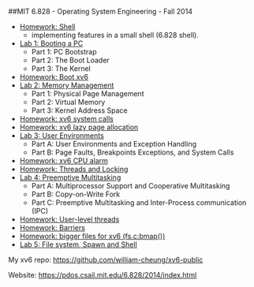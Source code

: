 ##MIT 6.828 - Operating System Engineering - Fall 2014

* [Homework: Shell](https://github.com/william-cheung/mit-6.828-2014/tree/lab1/homework/hw2-shell)
  - implementing features in a small shell (6.828 shell).
* [Lab 1: Booting a PC](https://github.com/william-cheung/mit-6.828-2014/tree/lab1)
  - Part 1: PC Bootstrap
  - Part 2: The Boot Loader
  - Part 3: The Kernel
* [Homework: Boot xv6](https://github.com/william-cheung/mit-6.828-2014/blob/lab1/homework/hw1-boot-xv6.txt)
* [Lab 2: Memory Management](https://github.com/william-cheung/mit-6.828-2014/tree/lab2)
  - Part 1: Physical Page Management
  - Part 2: Virtual Memory
  - Part 3: Kernel Address Space
* [Homework: xv6 system calls](https://github.com/william-cheung/xv6-public)
* [Homework: xv6 lazy page allocation](https://github.com/william-cheung/mit-6.828-2014/blob/lab2/homework/hw4-lazy-page-allocation.c)
* [Lab 3: User Environments](https://github.com/william-cheung/mit-6.828-2014/tree/lab3)
  - Part A: User Environments and Exception Handling
  - Part B: Page Faults, Breakpoints Exceptions, and System Calls
* [Homework: xv6 CPU alarm](https://github.com/william-cheung/xv6-public/blob/master/trap.c)
* [Homework: Threads and Locking](https://github.com/william-cheung/mit-6.828-2014/blob/lab3/ph.c)
* [Lab 4: Preemptive Multitasking](https://github.com/william-cheung/mit-6.828-2014/tree/lab4)
  - Part A: Multiprocessor Support and Cooperative Multitasking
  - Part B: Copy-on-Write Fork
  - Part C: Preemptive Multitasking and Inter-Process communication (IPC)
* [Homework: User-level threads](https://github.com/william-cheung/xv6-public/blob/master/uthread_switch.S)
* [Homework: Barriers](https://github.com/william-cheung/mit-6.828-2014/blob/lab4/barrier.c)
* [Homework: bigger files for xv6 (fs.c:bmap())](https://github.com/william-cheung/xv6-public/blob/master/fs.c)
* [Lab 5: File system, Spawn and Shell](https://github.com/william-cheung/mit-6.828-2014/tree/lab5)

My xv6 repo: https://github.com/william-cheung/xv6-public

Website: https://pdos.csail.mit.edu/6.828/2014/index.html
